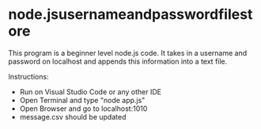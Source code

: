 # node.jsusernameandpasswordfilestore
This program is a beginner level node.js code. It takes in a username and password on localhost and appends this information into a text file.

Instructions:

- Run on Visual Studio Code or any other IDE
- Open Terminal and type "node app.js"
- Open Browser and go to localhost:1010
- message.csv should be updated

